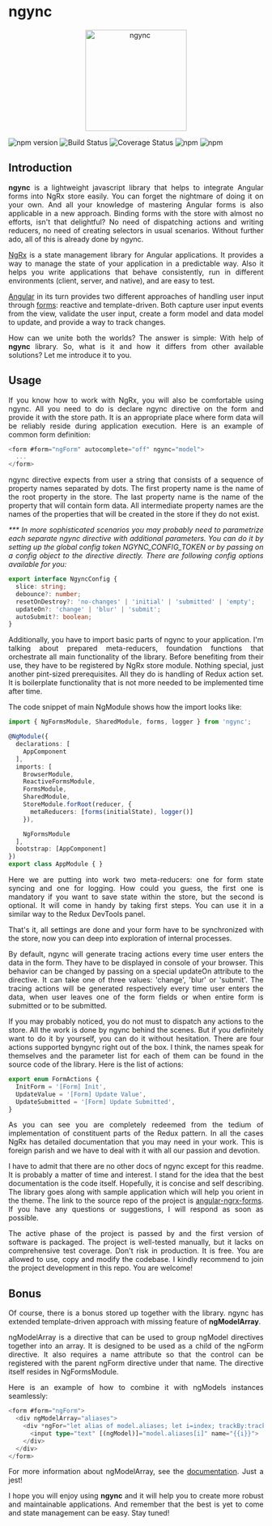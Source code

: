 <h1>ngync</h1>

<p align="center">
  <img src="https://github.com/oleksii-shepel/angular-ngrx-forms/blob/master/projects/ngync/src/maskot.svg" alt="ngync" width="200"/>
</p>

  ![npm version](https://badge.fury.io/js/ngync.svg)
  ![Build Status](https://github.com/oleksii-shepel/angular-ngrx-forms/workflows/build/badge.svg)
  ![Coverage Status](https://coveralls.io/repos/github/oleksii-shepel/angular-ngrx-forms/badge.svg?branch=master)
  ![npm](https://img.shields.io/npm/dt/ngync.svg)
  ![npm](https://img.shields.io/npm/l/ngync.svg)

<h2>Introduction</h2>
<p align="justify">
<b>ngync</b> is a lightweight javascript library that helps to integrate Angular forms into NgRx store easily. You can forget the nightmare of doing it on your own. And all your knowledge of mastering Angular forms is also applicable in a new approach. Binding forms with the store with almost no efforts, isn't that delightful? No need of dispatching actions and writing reducers, no need of creating selectors in usual scenarios. Without further ado, all of this is already done by ngync.
</p>
<p align="justify">
<a href="https://ngrx.io/">NgRx</a> is a state management library for Angular applications. It provides a way to manage the state of your application in a predictable way. Also it helps you write applications that behave consistently, run in different environments (client, server, and native), and are easy to test.
</p>
<p align="justify">
<a href="https://angular.io/">Angular</a> in its turn provides two different approaches of handling user input through <a href="https://angular.io/guide/forms-overview">forms</a>: reactive and template-driven. Both capture user input events from the view, validate the user input, create a form model and data model to update, and provide a way to track changes.
</p>
<p align="justify">
How can we unite both the worlds? The answer is simple: With help of <b>ngync</b> library. So, what is it and how it differs from other available solutions? Let me introduce it to you. 
</p>
<h2>Usage</h2>
<p align="justify">
If you know how to work with NgRx, you will also be comfortable using ngync. All you need to do is declare ngync directive on the form and provide it with the store path. It is an appropriate place where form data will be reliably reside during application execution. Here is an example of common form definition:
</p>

```typescript
<form #form="ngForm" autocomplete="off" ngync="model">
  ...
</form>
```

<p align="justify">
ngync directive expects from user a string that consists of a sequence of property names separated by dots. The first property name is the name of the root property in the store. The last property name is the name of the property that will contain form data. All intermediate property names are the names of the properties that will be created in the store if they do not exist.
</p>
<p align="justify">
<i>*** In more sophisticated scenarios you may probably need to parametrize each separate ngync directive with additional parameters. You can do it by setting up the global config token NGYNC_CONFIG_TOKEN or by passing on a config object to the directive directly. There are following config options available for you:</i>
</p>

```typescript
export interface NgyncConfig {
  slice: string;
  debounce?: number;
  resetOnDestroy?: 'no-changes' | 'initial' | 'submitted' | 'empty';
  updateOn?: 'change' | 'blur' | 'submit';
  autoSubmit?: boolean;
}
```

<p align="justify">
Additionally, you have to import basic parts of ngync to your application. I'm talking about prepared meta-reducers, foundation functions that orchestrate all main functionality of the library. Вefore benefiting from their use, they have to be registered by NgRx store module. Nothing special, just another pint-sized prerequisites. All they do is handling of Redux action set. It is boilerplate functionality that is not more needed to be implemented time after time.
</p>
<p align="justify">
The code snippet of main NgModule shows how the import looks like:
</p>

```typescript
import { NgFormsModule, SharedModule, forms, logger } from 'ngync';

@NgModule({
  declarations: [
    AppComponent
  ],
  imports: [
    BrowserModule,
    ReactiveFormsModule,
    FormsModule,
    SharedModule,
    StoreModule.forRoot(reducer, {
      metaReducers: [forms(initialState), logger()]
    }),

    NgFormsModule
  ],
  bootstrap: [AppComponent]
})
export class AppModule { }
```

<p align="justify">
Here we are putting into work two meta-reducers: one for form state syncing and one for logging. How could you guess, the first one is mandatory if you want to save state within the store, but the second is optional. It will come in handy by taking first steps. You can use it in a similar way to the Redux DevTools panel.
</p>
<p align="justify">
That's it, all settings are done and your form have to be synchronized with the store, now you can deep into exploration of internal processes.
</p>
<p align="justify">
By default, ngync will generate tracing actions every time user enters the data in the form. They have to be displayed in console of your browser. This behavior can be changed by passing on a special updateOn attribute to the directive. It can take one of three values: 'change', 'blur' or 'submit'. The tracing actions will be generated respectively every time user enters the data, when user leaves one of the form fields or when entire form is submitted or to be submitted.
</p>
<p align="justify">
If you may probably noticed, you do not must to dispatch any actions to the store. All the work is done by ngync behind the scenes. But if you definitely want to do it by yourself, you can do it without hesitation. There are four actions supported byngync right out of the box. I think, the names speak for themselves and the parameter list for each of them can be found in the source code of the library. Here is the list of actions:
</p>

```typescript
export enum FormActions {
  InitForm = '[Form] Init',
  UpdateValue = '[Form] Update Value',
  UpdateSubmitted = '[Form] Update Submitted',
}
```

<p align="justify">
As you can see you are completely redeemed from the tedium of implementation of constituent parts of the Redux pattern. In all the cases NgRx has detailed documentation that you may need in your work. This is foreign parish and we have to deal with it with all our passion and devotion.
</p>
<p align="justify">
I have to admit that there are no other docs of ngync except for this readme. It is probably a matter of time and interest. I stand for the idea that the best documentation is the code itself. Hopefully, it is concise and self describing. The library goes along with sample application which will help you orient in the theme. The link to the source repo of the project is <a href="https://github.com/oleksii-shepel/angular-ngrx-forms.git">angular-ngrx-forms</a>. If you have any questions or suggestions, I will respond as soon as possible.
</p>
<p align="justify">
The active phase of the project is passed by and the first version of software is packaged. The project is well-tested manually, but it lacks on comprehensive test coverage. Don't risk in production. It is free. You are allowed to use, copy and modify the codebase. I kindly recommend to join the project development in this repo. You are welcome!
</p>

<h2>Bonus</h2>
<p align="justify">
Of course, there is a bonus stored up together with the library. ngync has extended template-driven approach with missing feature of <b>ngModelArray</b>.
</p>
<p align="justify">
ngModelArray is a directive that can be used to group ngModel directives together into an array. It is designed to be used as a child of the ngForm directive. It also requires a name attribute so that the control can be registered with the parent ngForm directive under that name. The directive itself resides in NgFormsModule.
</p>
<p align="justify">
Here is an example of how to combine it with ngModels instances seamlessly:
</p>

```typescript
<form #form="ngForm">
  <div ngModelArray="aliases">
    <div *ngFor="let alias of model.aliases; let i=index; trackBy:trackById;">
      <input type="text" [(ngModel)]="model.aliases[i]" name="{{i}}">
    </div>
  </div>
</form>
```

<p align="justify">
For more information about ngModelArray, see the <a href="https://angular.io/api/forms/NgModelArray">documentation</a>. Just a jest!
</p>
<p align="justify">
I hope you will enjoy using <b>ngync</b> and it will help you to create more robust and maintainable applications. And remember that the best is yet to come and state management can be easy. Stay tuned!
</p>

